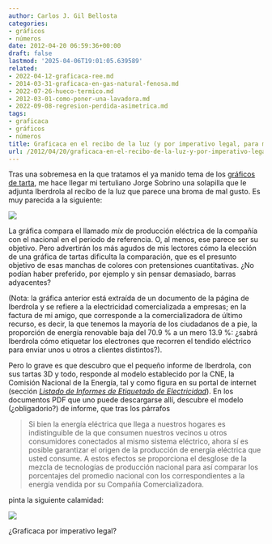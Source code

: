 ```yaml
---
author: Carlos J. Gil Bellosta
categories:
- gráficos
- números
date: 2012-04-20 06:59:36+00:00
draft: false
lastmod: '2025-04-06T19:01:05.639589'
related:
- 2022-04-12-graficaca-ree.md
- 2014-03-31-graficaca-en-gas-natural-fenosa.md
- 2022-07-26-hueco-termico.md
- 2012-03-01-como-poner-una-lavadora.md
- 2022-09-08-regresion-perdida-asimetrica.md
tags:
- graficaca
- gráficos
- números
title: Graficaca en el recibo de la luz (y por imperativo legal, para más inri)
url: /2012/04/20/graficaca-en-el-recibo-de-la-luz-y-por-imperativo-legal-para-mas-inri/
---
```


Tras una sobremesa en la que tratamos el ya manido tema de los [gráficos de tarta](https://datanalytics.com/2011/03/02/1658/), me hace llegar mi tertuliano Jorge Sobrino una solapilla que le adjunta Iberdrola al recibo de la luz que parece una broma de mal gusto. Es muy parecida a la siguiente:

[![](/wp-uploads/2012/04/mix_iberdrola.png#center)
](/wp-uploads/2012/04/mix_iberdrola.png#center)

La gráfica compara el llamado _mix_ de producción eléctrica de la compañía con el nacional en el periodo de referencia. O, al menos, ese parece ser su objetivo. Pero advertirán los más agudos de mis lectores cómo la elección de una gráfica de tartas dificulta la comparación, que es el presunto objetivo de esas manchas de colores con pretensiones cuantitativas. ¿No podían haber preferido, por ejemplo y sin pensar demasiado, barras adyacentes?

(Nota: la gráfica anterior está extraída de un documento de la página de Iberdrola y se refiere a la electricidad comercializada a empresas; en la factura de mi amigo, que corresponde a la comercializadora de último recurso, es decir, la que tenemos la mayoría de los ciudadanos de a pie, la proporción de energía renovable baja del 70.9 % a un mero 13.9 %: ¿sabrá Iberdrola cómo etiquetar los electrones que recorren el tendido eléctrico para enviar unos u otros a clientes distintos?).

Pero lo grave es que descubro que el pequeño informe de Iberdrola, con sus tartas 3D y todo, responde al modelo establecido por la CNE, la Comisión Nacional de la Energía, tal y como figura en su portal de internet (sección [_Listado de Informes de Etiquetado de Electricidad_](http://gdo.cne.es/CNE/resumenGdo.do?anio=2011)). En los documentos PDF que uno puede descargarse allí, descubre el modelo (¿obligadorio?) de informe, que tras los párrafos

>Si bien la energía eléctrica que llega a nuestros hogares es indistinguible de la que consumen nuestros vecinos u otros consumidores conectados al mismo sistema eléctrico, ahora sí es posible garantizar el origen de la producción de energía eléctrica que usted consume.
>A estos efectos se proporciona el desglose de la mezcla de tecnologías de producción nacional para así comparar los porcentajes del promedio nacional con los correspondientes a la energía vendida por su Compañía Comercializadora.

pinta la siguiente calamidad:

[![](/wp-uploads/2012/04/mix_cne.png#center)
](/wp-uploads/2012/04/mix_cne.png#center)

¿Graficaca por imperativo legal?